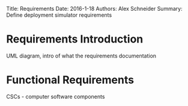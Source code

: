 Title: Requirements
Date: 2016-1-18
Authors: Alex Schneider
Summary: Define deployment simulator requirements

# Requirements Introduction
UML diagram, intro of what the requirements documentation

# Functional Requirements

CSCs - computer software components
